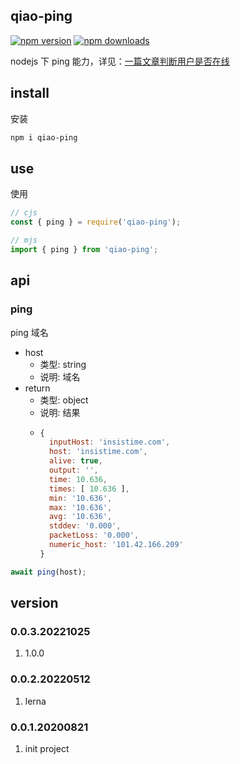 ## qiao-ping

[![npm version](https://img.shields.io/npm/v/qiao-ping.svg?style=flat-square)](https://www.npmjs.org/package/qiao-ping)
[![npm downloads](https://img.shields.io/npm/dm/qiao-ping.svg?style=flat-square)](https://npm-stat.com/charts.html?package=qiao-ping)

nodejs 下 ping 能力，详见：[一篇文章判断用户是否在线](https://blog.insistime.com/is-online)

## install

安装

```bash
npm i qiao-ping
```

## use

使用

```javascript
// cjs
const { ping } = require('qiao-ping');

// mjs
import { ping } from 'qiao-ping';
```

## api

### ping

ping 域名

- host
  - 类型: string
  - 说明: 域名
- return
  - 类型: object
  - 说明: 结果
  - ```javascript
    {
      inputHost: 'insistime.com',
      host: 'insistime.com',
      alive: true,
      output: '',
      time: 10.636,
      times: [ 10.636 ],
      min: '10.636',
      max: '10.636',
      avg: '10.636',
      stddev: '0.000',
      packetLoss: '0.000',
      numeric_host: '101.42.166.209'
    }
    ```

```javascript
await ping(host);
```

## version

### 0.0.3.20221025

1. 1.0.0

### 0.0.2.20220512

1. lerna

### 0.0.1.20200821

1. init project
